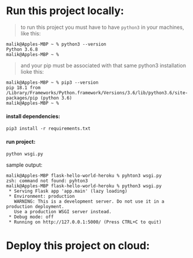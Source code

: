 # Run this project locally:


> to run this project you must have to have `python3` in your machines, like this:
```
malik@Apples-MBP ~ % python3 --version
Python 3.6.8
malik@Apples-MBP ~ % 
```
> and your pip must be associated with that same python3 installation lioke this:
```
malik@Apples-MBP ~ % pip3 --version
pip 18.1 from /Library/Frameworks/Python.framework/Versions/3.6/lib/python3.6/site-packages/pip (python 3.6)
malik@Apples-MBP ~ % 

```

#### install dependencies:
`pip3 install -r requirements.txt`


#### run project:

`python wsgi.py`

sample output: 
```
malik@Apples-MBP flask-hello-world-heroku % pyhton3 wsgi.py 
zsh: command not found: pyhton3
malik@Apples-MBP flask-hello-world-heroku % python3 wsgi.py 
 * Serving Flask app 'app.main' (lazy loading)
 * Environment: production
   WARNING: This is a development server. Do not use it in a production deployment.
   Use a production WSGI server instead.
 * Debug mode: off
 * Running on http://127.0.0.1:5000/ (Press CTRL+C to quit)
```



# Deploy this project on cloud: